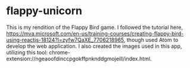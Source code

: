 # flappy-unicorn

This is my rendition of the Flappy Bird game. I followed the tutorial here, https://mva.microsoft.com/en-us/training-courses/creating-flappy-bird-using-reactjs-18124?l=zyfw7QaXE_7706218965, though used Atom to develop the web application. I also created the images used in this app, utilizing this tool: chrome-extension://ngeaoofdinccpgokffpnknddgmojeill/index.html.
